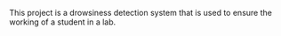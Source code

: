 This project is a drowsiness detection system that is used to ensure the working of a student in a lab.
